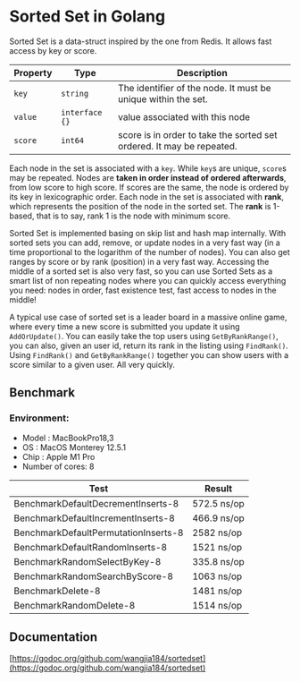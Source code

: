 # Sorted Set in Golang

Sorted Set is a data-struct inspired by the one from Redis. It allows fast access by key or score.

| Property | Type | Description |
|---|---|---|
| `key` | `string` | The identifier of the node. It must be unique within the set. |
| `value` | `interface {}` | value associated with this node |
| `score` | `int64` | score is in order to take the sorted set ordered. It may be repeated. |

Each node in the set is associated with a `key`. While `key`s are unique, `score`s may be repeated. 
Nodes are __taken in order instead of ordered afterwards__, from low score to high score. If scores are the same, the node is ordered by its key in lexicographic order. Each node in the set is associated with __rank__, which represents the position of the node in the sorted set. The __rank__ is 1-based, that is to say, rank 1 is the node with minimum score.

Sorted Set is implemented basing on skip list and hash map internally. With sorted sets you can add, remove, or update nodes in a very fast way (in a time proportional to the logarithm of the number of nodes). You can also get ranges by score or by rank (position) in a very fast way. Accessing the middle of a sorted set is also very fast, so you can use Sorted Sets as a smart list of non repeating nodes where you can quickly access everything you need: nodes in order, fast existence test, fast access to nodes in the middle!

A typical use case of sorted set is a leader board in a massive online game, where every time a new score is submitted you update it using `AddOrUpdate()`. You can easily take the top users using `GetByRankRange()`, you can also, given an user id, return its rank in the listing using `FindRank()`. Using `FindRank()` and `GetByRankRange()` together you can show users with a score similar to a given user. All very quickly.

## Benchmark

### Environment:

- Model : MacBookPro18,3
- OS : MacOS Monterey 12.5.1
- Chip : Apple M1 Pro
- Number of cores: 8


| Test                                 | Result      |
|--------------------------------------|-------------|
| BenchmarkDefaultDecrementInserts-8   | 572.5 ns/op |
| BenchmarkDefaultIncrementInserts-8   | 466.9 ns/op |
| BenchmarkDefaultPermutationInserts-8 | 2582 ns/op  |
| BenchmarkDefaultRandomInserts-8      | 1521 ns/op  |
| BenchmarkRandomSelectByKey-8         | 335.8 ns/op |
| BenchmarkRandomSearchByScore-8       | 1063 ns/op  |
| BenchmarkDelete-8                    | 1481 ns/op  |
| BenchmarkRandomDelete-8              | 1514 ns/op  |

## Documentation

[https://godoc.org/github.com/wangjia184/sortedset](https://godoc.org/github.com/wangjia184/sortedset)